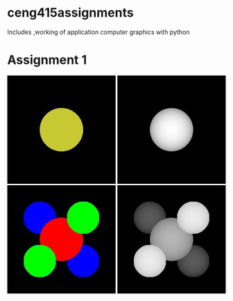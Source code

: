 # ceng415assignments
Includes ,working of application computer graphics with python
# Assignment 1
<html>
<head>
  <style>
    assignment-images{
    width:200px;
    display:flex;
    }
  </style>
</head>
<body>
  <div class="assignment-images">
    <img alt="scene1" src="https://github.com/arzuozkan/ceng415assignments/blob/development/assignment1/scene1.jpg">
    <img alt="scene1_depth" src="https://github.com/arzuozkan/ceng415assignments/blob/development/assignment1/scene1_depth.jpg">
    <img alt="scene2" src="https://github.com/arzuozkan/ceng415assignments/blob/development/assignment1/scene2.jpg">
    <img alt="scene2_depth" src="https://github.com/arzuozkan/ceng415assignments/blob/development/assignment1/scene2_depth.jpg">
  </div>  
</body>
